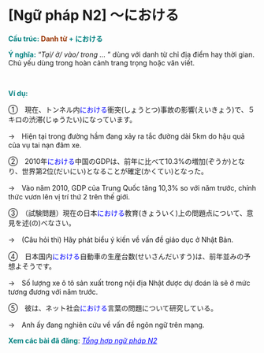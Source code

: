 # [Ngữ pháp N2] 〜における
<div class="entry-content">
<p><strong><span style="color: #008080;">Cấu trúc: <span style="color: #993300;">Danh từ</span> + における</span></strong></p>
<p><strong><span style="color: #008080;">Ý nghĩa:</span></strong> “<em>Tại/ ở/ vào/ trong …</em> ” dùng với danh từ chỉ địa điểm hay thời gian. Chủ yếu dùng trong hoàn cảnh trang trọng hoặc văn viết.</p>
<p><!-- inside_article4_japanese_responsive --><br/>
<ins class="adsbygoogle adslot_1" data-ad-client="ca-pub-2233580070484357" data-ad-slot="4413057825" style="display: inline-block;"></ins><br/>
<script>// <![CDATA[ (adsbygoogle = window.adsbygoogle || []).push({}); // ]]&gt;</script></p>
<p><span style="color: #008080;"><strong>Ví dụ:</strong></span></p>
<p>①　現在、トンネル内<span style="color: #0000ff;">における</span>衝突(しょうとつ)事故の影響(えいきょう)で、５キロの渋滞(じゅうたい)になっています。</p>
<p>→　Hiện tại trong đường hầm đang xảy ra tắc đường dài 5km do hậu quả của vụ tai nạn đâm xe.</p>
<p>②　2010年<span style="color: #0000ff;">における</span>中国のGDPは、前年に比べて10.3%の増加(ぞうか)となり、世界第2位(だいにい)となることが確定(かくてい)となった。</p>
<p>→　Vào năm 2010, GDP của Trung Quốc tăng 10,3% so với năm trước, chính thức vươn lên vị trí thứ 2 trên thế giới.</p>
<p>③　（試験問題）現在の日本<span style="color: #0000ff;">における</span>教育(きょういく)上の問題点について、意見を述(の)べなさい。</p>
<p>→　(Câu hỏi thi) Hãy phát biểu ý kiến về vấn đề giáo dục ở Nhật Bản.</p>
<p>④　日本国内<span style="color: #0000ff;">における</span>自動車の生産台数(せいさんだいすう)は、前年並みの予想よそうです。</p>
<p>→　Số lượng xe ô tô sản xuất trong nội địa Nhật được dự đoán là sẽ ở mức tương đương với năm trước.</p>
<p>⑤　彼は、ネット社会<span style="color: #0000ff;">における</span>言葉の問題について研究している。</p>
<p>→　Anh ấy đang nghiên cứu về vấn đề ngôn ngữ trên mạng.</p>
<p><strong><span style="color: #008080;">Xem các bài đã đăng</span></strong>: <span style="color: #0000ff;"><em><a href="https://bikae.net/ngu-phap/tong-hop-ngu-phap-n2/" style="color: #0000ff;" target="_blank">Tổng hợp ngữ pháp N2</a></em></span></p>

</div>